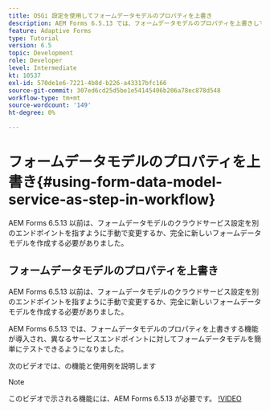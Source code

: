 ```yaml
---
title: OSGi 設定を使用してフォームデータモデルのプロパティを上書き
description: AEM Forms 6.5.13 では、フォームデータモデルのプロパティを上書きして、1 つのフォームデータモデルを異なるエンドポイントに対して簡単にテストできるようにする機能が導入されました。
feature: Adaptive Forms
type: Tutorial
version: 6.5
topic: Development
role: Developer
level: Intermediate
kt: 10537
exl-id: 570de1e6-7221-4b8d-b226-a43317bfc166
source-git-commit: 307ed6cd25d5be1e54145406b206a78ec878d548
workflow-type: tm+mt
source-wordcount: '149'
ht-degree: 0%

---
```


# フォームデータモデルのプロパティを上書き{#using-form-data-model-service-as-step-in-workflow}

AEM Forms 6.5.13 以前は、フォームデータモデルのクラウドサービス設定を別のエンドポイントを指すように手動で変更するか、完全に新しいフォームデータモデルを作成する必要がありました。

## フォームデータモデルのプロパティを上書き

AEM Forms 6.5.13 以前は、フォームデータモデルのクラウドサービス設定を別のエンドポイントを指すように手動で変更するか、完全に新しいフォームデータモデルを作成する必要がありました。

AEM Forms 6.5.13 では、フォームデータモデルのプロパティを上書きする機能が導入され、異なるサービスエンドポイントに対してフォームデータモデルを簡単にテストできるようになりました。

次のビデオでは、の機能と使用例を説明します

>[!NOTE]
>このビデオで示される機能には、AEM Forms 6.5.13 が必要です。
>[!VIDEO](https://video.tv.adobe.com/v/343762?quality=9&learn=on)
